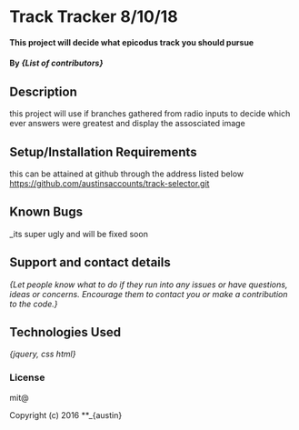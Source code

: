 # Track Tracker  8/10/18

#### This project will decide what epicodus track you should pursue

#### By _**{List of contributors}**_

## Description

this project will use if branches gathered from radio inputs to decide which ever answers were greatest and display the assosciated image

## Setup/Installation Requirements

this can be attained at github through
the address listed below
https://github.com/austinsaccounts/track-selector.git


## Known Bugs

_its super ugly and will be fixed soon

## Support and contact details

_{Let people know what to do if they run into any issues or have questions, ideas or concerns.  Encourage them to contact you or make a contribution to the code.}_

## Technologies Used

_{jquery, css html}_

### License
 mit@

Copyright (c) 2016 **_{austin}
